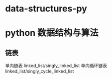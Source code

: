 # data-structures-py
# python 数据结构与算法

## 链表
单向链表 linked_list/singly_linked_list
单向循环链表 linked_list/singly_cycle_linked_list
